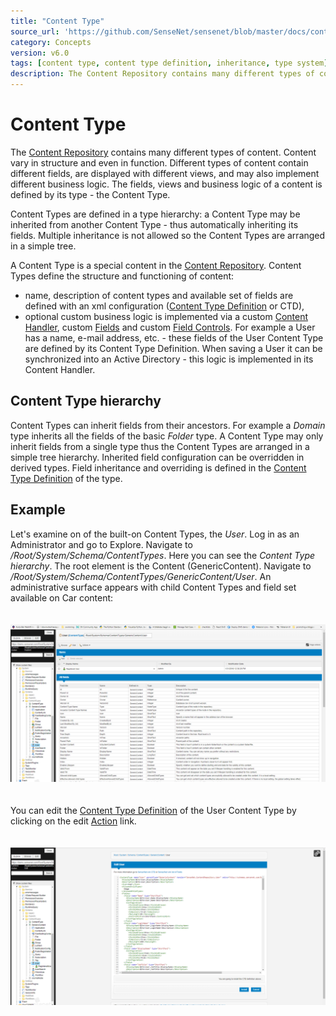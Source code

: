 ```yaml
---
title: "Content Type"
source_url: 'https://github.com/SenseNet/sensenet/blob/master/docs/content-type.md'
category: Concepts
version: v6.0
tags: [content type, content type definition, inheritance, type system]
description: The Content Repository contains many different types of content. Content vary in structure and even in function. Different types of content contain different fields, are displayed with different views, and may also implement different business logic. The fields, views and business logic of a content is defined by its type - the Content Type.
---
```


# Content Type

The [Content Repository](/docs/content-repository.md) contains many different types of content. Content vary in structure and even in function. Different types of content contain different fields, are displayed with different views, and may also implement different business logic. The fields, views and business logic of a content is defined by its type - the Content Type.

Content Types are defined in a type hierarchy: a Content Type may be inherited from another Content Type - thus automatically inheriting its fields. Multiple inheritance is not allowed so the Content Types are arranged in a simple tree.

A Content Type is a special content in the [Content Repository](/docs/content-repository.md). Content Types define the structure and functioning of content:

- name, description of content types and available set of fields are defined with an xml configuration ([Content Type Definition](/docs/ctd.md) or CTD),
- optional custom business logic is implemented via a custom [Content Handler](/docs/content-handler.md), custom [Fields](/docs/field.md) and custom [Field Controls](/docs/field-control.md).
For example a User has a name, e-mail address, etc. - these fields of the User Content Type are defined by its Content Type Definition. When saving a User it can be synchronized into an Active Directory - this logic is implemented in its Content Handler.

## Content Type hierarchy

Content Types can inherit fields from their ancestors. For example a *Domain* type inherits all the fields of the basic *Folder* type. A Content Type may only inherit fields from a single type thus the Content Types are arranged in a simple tree hierarchy. Inherited field configuration can be overridden in derived types. Field inheritance and overriding is defined in the [Content Type Definition](/docs/ctd.md) of the type.

## Example

Let's examine on of the built-on Content Types, the *User*. Log in as an Administrator and go to Explore. Navigate to */Root/System/Schema/ContentTypes*. Here you can see the *Content Type hierarchy*. The root element is the Content (GenericContent). Navigate to */Root/System/Schema/ContentTypes/GenericContent/User*. An administrative surface appears with child Content Types and field set available on Car content:

<img src="https://raw.githubusercontent.com/SenseNet/sensenet/master/docs/images/ctd/ctd-in-contentexplorer.png" style="margin: 20px auto" />

You can edit the [Content Type Definition](/docs/ctd.md) of the User Content Type by clicking on the edit [Action](/docs/action.md) link.

<img src="https://raw.githubusercontent.com/SenseNet/sensenet/master/docs/images/ctd/ctd-xml.png" style="margin: 20px auto" />